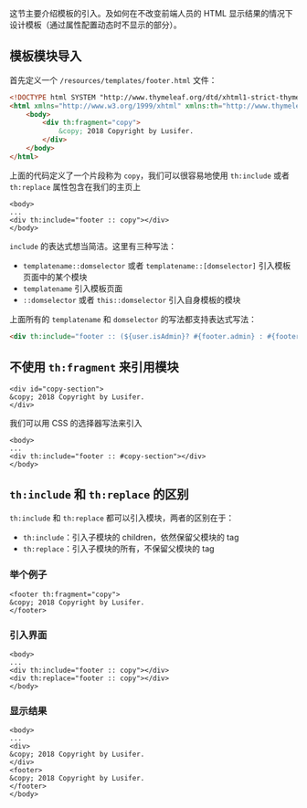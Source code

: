 这节主要介绍模板的引入。及如何在不改变前端人员的 HTML 显示结果的情况下设计模板（通过属性配置动态时不显示的部分）。

## 模板模块导入

首先定义一个 `/resources/templates/footer.html` 文件：

```html
<!DOCTYPE html SYSTEM "http://www.thymeleaf.org/dtd/xhtml1-strict-thymeleaf-4.dtd">
<html xmlns="http://www.w3.org/1999/xhtml" xmlns:th="http://www.thymeleaf.org">
    <body>
        <div th:fragment="copy">
            &copy; 2018 Copyright by Lusifer.
        </div>
    </body>
</html>
```

上面的代码定义了一个片段称为 `copy`，我们可以很容易地使用 `th:include` 或者 `th:replace` 属性包含在我们的主页上

```text
<body>
...
<div th:include="footer :: copy"></div>
</body>
```

`include` 的表达式想当简洁。这里有三种写法：

- `templatename::domselector` 或者 `templatename::[domselector]` 引入模板页面中的某个模块
- `templatename` 引入模板页面
- `::domselector` 或者 `this::domselector` 引入自身模板的模块

上面所有的 `templatename` 和 `domselector` 的写法都支持表达式写法：

```html
<div th:include="footer :: (${user.isAdmin}? #{footer.admin} : #{footer.normaluser})"></div>
```

## 不使用 `th:fragment` 来引用模块

```text
<div id="copy-section">
&copy; 2018 Copyright by Lusifer.
</div>
```

我们可以用 CSS 的选择器写法来引入

```text
<body>
...
<div th:include="footer :: #copy-section"></div>
</body>
```

## `th:include` 和 `th:replace` 的区别

`th:include` 和 `th:replace` 都可以引入模块，两者的区别在于：

- `th:include`：引入子模块的 children，依然保留父模块的 tag
- `th:replace`：引入子模块的所有，不保留父模块的 tag

### 举个例子

```text
<footer th:fragment="copy">
&copy; 2018 Copyright by Lusifer.
</footer>
```

### 引入界面

```text
<body>
...
<div th:include="footer :: copy"></div>
<div th:replace="footer :: copy"></div>
</body>
```

### 显示结果

```text
<body>
...
<div>
&copy; 2018 Copyright by Lusifer.
</div>
<footer>
&copy; 2018 Copyright by Lusifer.
</footer>
</body>
```